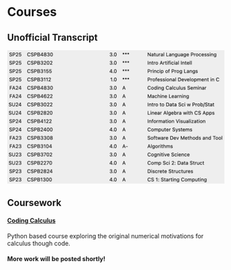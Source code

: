 # Courses

## Unofficial Transcript

![Unofficial Transcript](../assets/unofficial_transcript_2.png)

## Coursework

#### [Coding Calculus](./coding_calculus/README.md)
Python based course exploring the original numerical motivations for calculus though code.

#### More work will be posted shortly!